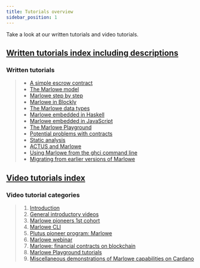 ```yaml
---
title: Tutorials overview
sidebar_position: 1
---
```


Take a look at our written tutorials and video tutorials. 

## [Written tutorials index including descriptions](written-tutorials-index.md)

### Written tutorials

> * [A simple escrow contract](escrow-ex.md)
> * [The Marlowe model](marlowe-model.md)
> * [Marlowe step by step](marlowe-step-by-step.md)
> * [Marlowe in Blockly](playground-blockly.md)
> * [The Marlowe data types](marlowe-data.md)
> * [Marlowe embedded in Haskell](embedded-marlowe.md)
> * [Marlowe embedded in JavaScript](javascript-embedding.md)
> * [The Marlowe Playground](playground-overview.md)
> * [Potential problems with contracts](potential-problems-with-contracts.md)
> * [Static analysis](static-analysis.md)
> * [ACTUS and Marlowe](actus-marlowe.md)
> * [Using Marlowe from the ghci command line](using-marlowe.md)
> * [Migrating from earlier versions of Marlowe](migrating.md)

## [Video tutorials index](video-tutorials-index.md)

### Video tutorial categories

> 1. [Introduction](video-tutorials-index#introduction)
> 2. [General introductory videos](video-tutorials-index#general-introductory-videos)
> 3. [Marlowe pioneers 1st cohort](video-tutorials-index#marlowe-pioneers-1st-cohort)
> 4. [Marlowe CLI](video-tutorials-index#marlowe-cli)
> 5. [Plutus pioneer program: Marlowe](video-tutorials-index#plutus-pioneer-program-marlowe)
> 6. [Marlowe webinar](video-tutorials-index#marlowe-webinar)
> 7. [Marlowe: financial contracts on blockchain](video-tutorials-index#marlowe-financial-contracts-on-blockchain)
> 8. [Marlowe Playground tutorials](video-tutorials-index#marlowe-playground-tutorials)
> 9. [Miscellaneous demonstrations of Marlowe capabilities on Cardano](video-tutorials-index#miscellaneous-demonstrations-of-marlowe-capabilities-on-cardano)
